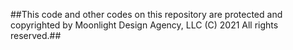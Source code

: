 ##This code and other codes on this repository are protected and copyrighted by Moonlight Design Agency, LLC (C) 2021 All rights reserved.##
